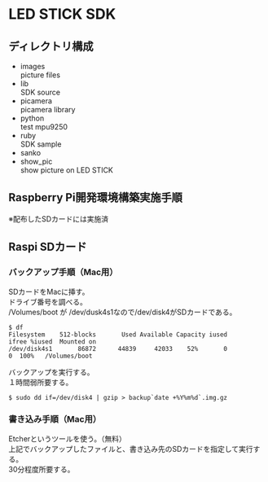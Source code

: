 # LED STICK SDK

## ディレクトリ構成

* images  
picture files
* lib  
SDK source
* picamera  
picamera library
* python  
test mpu9250
* ruby  
SDK sample
* sanko
* show_pic  
show picture on LED STICK

## Raspberry Pi開発環境構築実施手順

※配布したSDカードには実施済

## Raspi SDカード

### バックアップ手順（Mac用）

SDカードをMacに挿す。  
ドライブ番号を調べる。  
/Volumes/boot が /dev/dusk4s1なので/dev/disk4がSDカードである。

```
$ df
Filesystem    512-blocks       Used Available Capacity iused               ifree %iused  Mounted on
/dev/disk4s1       86872      44839     42033    52%       0                   0  100%   /Volumes/boot
```

バックアップを実行する。  
１時間弱所要する。

```
$ sudo dd if=/dev/disk4 | gzip > backup`date +%Y%m%d`.img.gz
```

### 書き込み手順（Mac用）

Etcherというツールを使う。（無料）  
上記でバックアップしたファイルと、書き込み先のSDカードを指定して実行する。  
30分程度所要する。